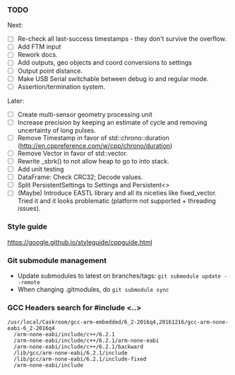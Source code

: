 
### TODO

Next:
 * [ ] Re-check all last-success timestamps - they don't survive the overflow.
 * [ ] Add FTM input
 * [ ] Rework docs.
 * [ ] Add outputs, geo objects and coord conversions to settings
 * [ ] Output point distance.
 * [ ] Make USB Serial switchable between debug io and regular mode.
 * [ ] Assertion/termination system.

Later:
 * [ ] Create multi-sensor geometry processing unit
 * [ ] Increase precision by keeping an estimate of cycle and removing uncertainty of long pulses.
 * [ ] Remove Timestamp in favor of std::chrono::duration (http://en.cppreference.com/w/cpp/chrono/duration)
 * [ ] Remove Vector in favor of std::vector.
 * [ ] Rewrite _sbrk() to not allow heap to go to into stack.
 * [ ] Add unit testing
 * [ ] DataFrame: Check CRC32; Decode values.
 * [ ] Split PersistentSettings to Settings and Persistent<>
 * [ ] (Maybe) Introduce EASTL library and all its niceties like fixed_vector. Tried it and it looks problematic (platform not supported + threading issues).

### Style guide
https://google.github.io/styleguide/cppguide.html

### Git submodule management
 * Update submodules to latest on branches/tags: `git submodule update --remote`
 * When changing .gitmodules, do `git submodule sync`

### GCC Headers search for #include <..>

    /usr/local/Caskroom/gcc-arm-embedded/6_2-2016q4,20161216/gcc-arm-none-eabi-6_2-2016q4
      /arm-none-eabi/include/c++/6.2.1
      /arm-none-eabi/include/c++/6.2.1/arm-none-eabi
      /arm-none-eabi/include/c++/6.2.1/backward
      /lib/gcc/arm-none-eabi/6.2.1/include
      /lib/gcc/arm-none-eabi/6.2.1/include-fixed
      /arm-none-eabi/include
